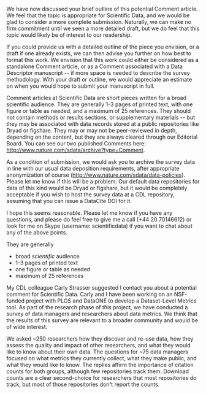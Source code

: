 We have now discussed your brief outline of this potential Comment article.  We feel that the topic is appropriate for Scientific Data, and we would be glad to consider a more complete submission.  Naturally, we can make no firm commitment until we seen a more detailed draft, but we do feel that this topic would likely be of interest to our readership.  

If you could provide us with a detailed outline of the piece you envision, or a draft if one already exists, we can then advise you further on how best to format this work.  We envision that this work could either be considered as a standalone Comment article, or as a Comment associated with a Data Descriptor manuscript -- if more space is needed to describe the survey methodology.  With your draft or outline, we would appreciate an estimate on when you would hope to submit your manuscript in full.

Comment articles at Scientific Data are short pieces written for a broad scientific audience. They are generally 1-3 pages of printed text, with one figure or table as needed, and a maximum of 25 references.  They should not contain methods or results sections, or supplementary materials -- but they may be associated with data records stored at a public repositories like Dryad or figshare. They may or may not be peer-reviewed in depth, depending on the content, but they are always cleared through our Editorial Board. You can see our two published Comments here: http://www.nature.com/sdata/archive?type=Comment.

As a condition of submission, we would ask you to archive the survey data in line with our usual data deposition requirements, after appropriate anonymization of course (http://www.nature.com/sdata/data-policies). Please let me know if this will be a problem. Our default data repositories for data of this kind would be Dryad or figshare, but it would be completely acceptable if you wish to host the survey data at a CDL repository, assuming that you can issue a DataCite DOI for it.  

I hope this seems reasonable.  Please let me know if you have any questions, and please do feel free to give me a call (+44 20 70146612) or look for me on Skype (username: scientificdata) if you want to chat about any of the above points.  

They are generally
* broad _scientific_ audience
* 1-3 pages of printed text
* one figure or table as needed
* maximum of 25 references

My CDL colleague Carly Strasser suggested I contact you about a potential comment for Scientific Data. Carly and I have been working on an NSF-funded project with PLOS and DataONE to develop a Dataset-Level Metrics tool. As part of the research phase of this project, we have conducted a survey of data managers and researchers about data metrics. We think that the results of this survey are relevant to a broader community and would be of wide interest.

We asked ~250 researchers how they discover and re-use data, how they assess the quality and impact of other researchers, and what they would like to know about their own data. The questions for ~75 data managers focused on what metrics they currently collect, what they make public, and what they would like to know. The replies affirm the importance of citation counts for both groups, although few repositories track them.
Download counts are a clear second-choice for researchers that most repositories do track, but most of those repositories don¹t report the counts.